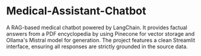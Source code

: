 # Medical-Assistant-Chatbot
A RAG-based medical chatbot powered by LangChain. It provides factual answers from a PDF encyclopedia by using Pinecone for vector storage and Ollama's Mistral model for generation. The project features a clean Streamlit interface, ensuring all responses are strictly grounded in the source data.

